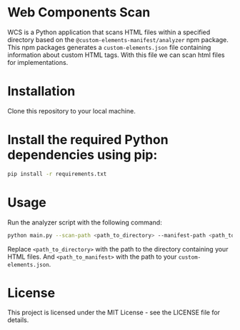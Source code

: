 # Web Components Scan

WCS is a Python application that scans HTML files within a specified directory based on the `@custom-elements-manifest/analyzer` npm package.
This npm packages generates a `custom-elements.json` file containing information about custom HTML tags.
With this file we can scan html files for implementations.

# Installation
Clone this repository to your local machine.

# Install the required Python dependencies using pip:
```bash
pip install -r requirements.txt
```

# Usage
Run the analyzer script with the following command:
```bash
python main.py --scan-path <path_to_directory> --manifest-path <path_to_manifest>
```

Replace `<path_to_directory>` with the path to the directory containing your HTML files.
And `<path_to_manifest>` with the path to your `custom-elements.json`.

# License
This project is licensed under the MIT License - see the LICENSE file for details.
